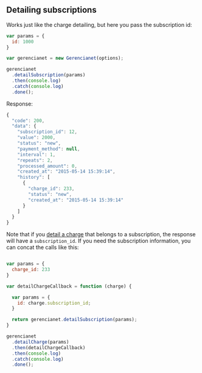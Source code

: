 ## Detailing subscriptions

Works just like the charge detailing, but here you pass the subscription id:

```js
var params = {
  id: 1000
}

var gerencianet = new Gerencianet(options);

gerencianet
  .detailSubscription(params)
  .then(console.log)
  .catch(console.log)
  .done();
```

Response:

```js
{
  "code": 200,
  "data": {
    "subscription_id": 12,
    "value": 2000,
    "status": "new",
    "payment_method": null,
    "interval": 1,
    "repeats": 2,
    "processed_amount": 0,
    "created_at": "2015-05-14 15:39:14",
    "history": [
      {
        "charge_id": 233,
        "status": "new",
        "created_at": "2015-05-14 15:39:14"
      }
    ]
  }
}
```

Note that if you [detail a charge](/docs/charge-detailing.md) that belongs to a subscription, the response will have a `subscription_id`. If you need the subscription information, you can concat the calls like this:

```js

var params = {
  charge_id: 233
}

var detailChargeCallback = function (charge) {

  var params = {
    id: charge.subscription_id;
  }

  return gerencianet.detailSubscription(params);
}

gerencianet
  .detailCharge(params)
  .then(detailChargeCallback)
  .then(console.log)
  .catch(console.log)
  .done();
```
